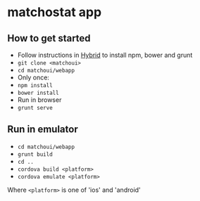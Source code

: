 # matchostat app

## How to get started
- Follow instructions in [Hybrid](https://github.com/martinclsn/hybrid) to install npm, bower and grunt
- ```git clone <matchoui>```
- ```cd matchoui/webapp```
- Only once:
 - ```npm install```
 - ```bower install```
- Run in browser
 - ```grunt serve```

## Run in emulator
- ```cd matchoui/webapp```
- ```grunt build```
- ```cd ..```
- ```cordova build <platform>```
- ```cordova emulate <platform>```

Where ```<platform>``` is one of 'ios' and 'android'  

